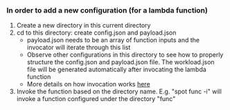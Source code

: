 ### In order to add a new configuration (for a lambda function)
1. Create a new directory in this current directory
2. cd to this directory: create config.json and payload.json
    - payload.json needs to be an array of function inputs and the invocator will iterate through this list
    - Observe other configurations in this directory to see how to properly structure the config.json and payload.json file. The workload.json file will be generated automatically after invocating the lambda function
    - More details on how invocation works [here](/spot/invocation)
3. Invoke the function based on the directory name. E.g. "spot func -i" will invoke a function configured under the directory "func"
